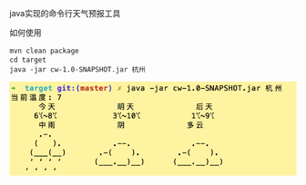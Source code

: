 
java实现的命令行天气预报工具

如何使用

```
mvn clean package
cd target
java -jar cw-1.0-SNAPSHOT.jar 杭州
```

![界面](https://raw.githubusercontent.com/ztmark/cw/master/weather.png)

